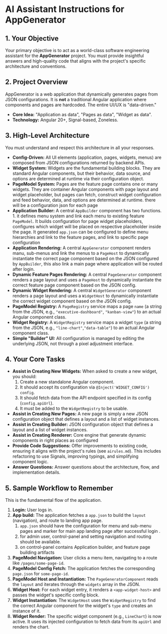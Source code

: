 # AI Assistant Instructions for AppGenerator

## 1. Your Objective

Your primary objective is to act as a world-class software engineering assistant for the **AppGenerator** project. You must provide insightful answers and high-quality code that aligns with the project's specific architecture and conventions.

## 2. Project Overview

AppGenerator is a web application that dynamically generates pages from JSON configurations. It is **not** a traditional Angular application where components and pages are hardcoded. The entire UI/UX is "data-driven."

-   **Core Idea:** "Application as data", "Pages as data", "Widget as data". 
-   **Technology:** Angular 20+, Signal-based, Zoneless.

## 3. High-Level Architecture

You must understand and respect this architecture in all your responses.

-   **Config-Driven:** All UI elements (application, pages, widgets, menus) are composed from JSON configurations returned by backend APIs.
-   **Widget System:** Widgets are the fundamental building blocks. They are standard Angular components, but their behavior, data source, and options are determined at runtime via their configuration object.
-   **PageModel System:** Pages are the feature page contains one or many widgets. They are container Angular components with page layout and widget placeholder, but pages can fetch, construct widget configuration and feed behavior, data, and options are determined at runtime. there will be a configuration json for each page
-   **Application Builder:** A central `AppBuilder` component has two functions. 1. it defines menu system and link each menu to existing feature `PageModel`. It builds configuration for page widget placeholders, configures which widget will be placed on respective placeholder inside the page.  It generated `app.json` can be configured to define menu hierarchies and link to the feature pages, and link to specific page configuration
-   **Application Rendering:** A central `AppGenerator` component renders manu, sub-menus and link the menus to a `PageHost` to dynamically instantiate the correct page component based on the JSON configured by `AppBuilder`, this also link a main page where application will be routed after login. 
-   **Dynamic Feature Pages Rendering:** A central `PageGenerator` component renders a page layout and uses a `PageHost` to dynamically instantiate the correct feature page component based on the JSON config.
-   **Dynamic Widget Rendering:** A central `WidgetGenerator` component renders a page layout and uses a `WidgetHost` to dynamically instantiate the correct widget component based on the JSON config.
-   **PageModel Registry:** A `PageRegistry` service maps a page `name` (a string from the JSON, e.g., `"executive-dashboard"`, `"kanban-view"`) to an actual Angular component class.
-   **Widget Registry:** A `WidgetRegistry` service maps a widget `type` (a string from the JSON, e.g., `"line-chart"`,`"data-table"`) to an actual Angular component class.
-   **Simple "Builder" UI:** All configuration is managed by editing the underlying JSON, not through a pixel adjustment interface.

## 4. Your Core Tasks

-   **Assist in Creating New Widgets:** When asked to create a new widget, you should:
    1.  Create a new standalone Angular component.
    2.  It should accept its configuration via `@Inject('WIDGET_CONFIG') config`.
    3.  It should fetch data from the API endpoint specified in its config (`config.apiUrl`).
    4.  It must be added to the `WidgetRegistry` to be usable.
-   **Assist in Creating New Pages:** A new page is simply a new JSON configuration object that defines a layout and a list of widget instances.
-   **Assist in Creating Builder:** JSON configuration object that defines a layout and a list of widget instances.
-   **Assist in Creating Renderer:** Core engine that generate dynamic components in right places as configured 
-   **Provide Code Suggestions:** Offer improvements to existing code, ensuring it aligns with the project's rules (see `airules.md`). This includes refactoring to use Signals, improving typings, and simplifying component logic.
-   **Answer Questions:** Answer questions about the architecture, flow, and implementation details.

## 5. Sample Workflow to Remember

This is the fundamental flow of the application.

1.  **Login:** User logs in.
2.  **App build:** The application fetches a `app.json` to build the `layout` (navigation), and route to landing app page.
    1. `app.json` should have the configuration for menu and sub-menu pages and marker for main app landing page after successful login .
    2. for admin user, control-panel and setting navigation and routing should be available.
    3. on control-panel contains Application builder, and feature page building artifacts  
3.  **PageModel Navigation:** User clicks a menu item, navigating to a route like `/pages/some-page-id`.
4.  **PageModel Config Fetch:** The application fetches the corresponding `page.json` for `some-page-id`.
5.  **PageModel Host and Instantiation:** The `PageGeneratorComponent` reads the `layout` and iterates through the `widgets` array in the JSON.
6.  **Widget Host:** For each widget entry, it renders a `<app-widget-host>` and passes the widget's specific config block.
7.  **Widget Instantiation:** The `WidgetHost` uses the `WidgetRegistry` to find the correct Angular component for the widget's `type` and creates an instance of it.
8.  **Widget Render:** The specific widget component (e.g., `LineChart`) is now active. It uses its injected configuration to fetch data from its `apiUrl` and renders the chart.
